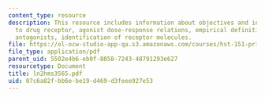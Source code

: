 ```yaml
---
content_type: resource
description: This resource includes information about objectives and introduction
  to drug receptor, agonist dose-response relations, empirical definitions, irreversible
  antagonists, identification of receptor molecules.
file: https://ol-ocw-studio-app-qa.s3.amazonaws.com/courses/hst-151-principles-of-pharmacology-spring-2005/07c6a82fbb6ebe19d469d3feee927e53_ln2hms3565.pdf
file_type: application/pdf
parent_uid: 5502e4b6-eb0f-8058-7243-48791293e627
resourcetype: Document
title: ln2hms3565.pdf
uid: 07c6a82f-bb6e-be19-d469-d3feee927e53
---
```

